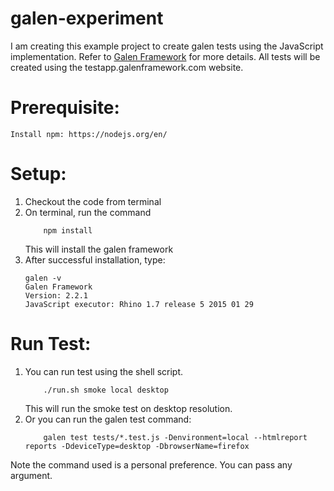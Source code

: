 # galen-experiment
I am creating this example project to create galen tests using the JavaScript implementation. Refer to [Galen Framework][1] for more details.
All tests will be created using the testapp.galenframework.com website.

# Prerequisite:
	Install npm: https://nodejs.org/en/

# Setup:
1. Checkout the code from terminal
2. On terminal, run the command
	```
		npm install
	```
	This will install the galen framework
3. After successful installation, type:
	```
	galen -v
	Galen Framework
    Version: 2.2.1
    JavaScript executor: Rhino 1.7 release 5 2015 01 29
	```
	
# Run Test:
1. You can run test using the shell script.
    ```
        ./run.sh smoke local desktop
    ```
    This will run the smoke test on desktop resolution.
2. Or you can run the galen test command:
    ```
        galen test tests/*.test.js -Denvironment=local --htmlreport reports -DdeviceType=desktop -DbrowserName=firefox
    ```
Note the command used is a personal preference. You can pass any argument.

[1]: http://galenframework.com
